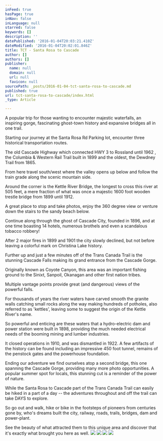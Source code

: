 ```yaml
---
inFeed: true
hasPage: true
inNav: false
inLanguage: null
starred: false
keywords: []
description: ''
datePublished: '2016-01-04T20:03:21.410Z'
dateModified: '2016-01-04T20:02:01.846Z'
title: TCT - Santa Rosa to Cascade
author: []
authors: []
publisher:
  name: null
  domain: null
  url: null
  favicon: null
sourcePath: _posts/2016-01-04-tct-santa-rosa-to-cascade.md
published: true
url: tct-santa-rosa-to-cascade/index.html
_type: Article

---
```

A  popular trip for those wanting to encounter majestic waterfalls, an inspiring gorge, fascinating ghost-town history and expansive bridges all in one trail.

Starting our journey at the Santa Rosa Rd Parking lot, encounter three historical transportation routes.

The old Cascade Highway which connected HWY 3 to Rossland until 1962 , the Columbia & Western Rail Trail built in 1899  and the oldest, the Dewdney Trail from 1865\.

From here travel south/west where the valley opens up below and follow the train grade along the scenic mountain side.

Around the corner is the Kettle River Bridge, the longest to cross this river at 505 feet, a mere fraction of what was once a majestic 1600 foot wooden trestle bridge from 1899 until 1912\.

A great place to stop and take photos, enjoy the 360 degree view or venture down the stairs to the sandy beach below.

Continue along through the ghost of Cascade City, founded in 1896, and at one time boasting 14 hotels, numerous brothels and even a scandalous tobacco robbery!

After 2 major fires in 1899 and 1901 the city slowly declined, but not before leaving a colorful mark on Christina Lake history.

Further up and just a few minutes off of the Trans Canada Trail is the stunning Cascade Falls making its grand entrance from the Cascade Gorge.

Originally known as Coyote Canyon, this area was an important fishing ground to the Sinixt, Sanpoil, Okanagan and other first nation tribes.

Multiple vantage points provide great (and dangerous) views of the powerful falls.

For thousands of years the  river waters have carved smooth the granite walls catching small rocks along the way making hundreds of potholes, also referred to as 'kettles', leaving some to suggest the origin of the Kettle River's name.

So powerful and enticing are these waters that a hydro-electric dam and power station were built in 1898, providing the much needed electrical needs of the booming mining and lumber industries.

It closed operations in 1910, and was dismantled in 1922\. A few artifacts of the history can be found including an impressive 450 foot tunnel, remains of the penstock gates and the powerhouse foundation.

Ending our adventure we find ourselves atop a second bridge, this one spanning the Cascade Gorge, providing many more photo opportunities. A popular summer spot for locals, this stunning cut is a reminder of the power of nature.

While the Santa Rosa to Cascade part of the Trans Canada Trail can easily be hiked in a part of a day -- the adventures throughout and off the trail can take DAYS to explore.

So go out and walk, hike or bike in the footsteps of pioneers from centuries gone by, who's dreams built the city, railway, roads, trails, bridges, dam and power-plant.

See the beauty of what attracted them to this unique area and discover that it's exactly what brought you here as well.
![](https://the-grid-user-content.s3-us-west-2.amazonaws.com/315fa1e5-a4d3-4a11-871f-baa3a412e58a.jpg)
![](https://the-grid-user-content.s3-us-west-2.amazonaws.com/0af893bc-1adf-4b67-87e3-81253e814a7e.jpg)
![](https://the-grid-user-content.s3-us-west-2.amazonaws.com/fde95185-a233-437a-9a57-d39d9225ce6c.jpg)
![](https://the-grid-user-content.s3-us-west-2.amazonaws.com/6da391c6-c406-4d53-a201-e0b52f0f1102.jpg)